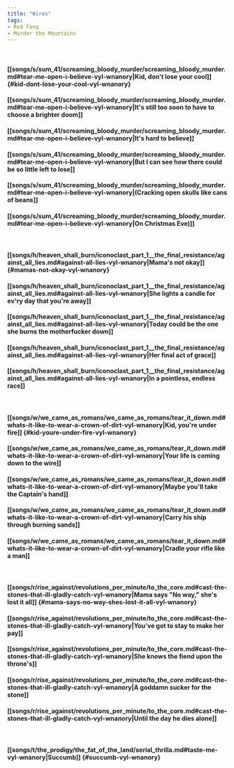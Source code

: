 ```yaml
---
title: "Wires"
tags:
- Red Fang
- Murder the Mountains
---
```

&nbsp;
#### [[songs/s/sum_41/screaming_bloody_murder/screaming_bloody_murder.md#tear-me-open-i-believe-vyl-wnanory|Kid, don't lose your cool]] {#kid-dont-lose-your-cool-vyl-wnanory}
#### [[songs/s/sum_41/screaming_bloody_murder/screaming_bloody_murder.md#tear-me-open-i-believe-vyl-wnanory|It's still too soon to have to choose a brighter doom]]
#### [[songs/s/sum_41/screaming_bloody_murder/screaming_bloody_murder.md#tear-me-open-i-believe-vyl-wnanory|It's hard to believe]]
#### [[songs/s/sum_41/screaming_bloody_murder/screaming_bloody_murder.md#tear-me-open-i-believe-vyl-wnanory|But I can see how there could be so little left to lose]]
#### [[songs/s/sum_41/screaming_bloody_murder/screaming_bloody_murder.md#tear-me-open-i-believe-vyl-wnanory|(Cracking open skulls like cans of beans]]
#### [[songs/s/sum_41/screaming_bloody_murder/screaming_bloody_murder.md#tear-me-open-i-believe-vyl-wnanory|On Christmas Eve)]]
&nbsp;
#### [[songs/h/heaven_shall_burn/iconoclast_part_1__the_final_resistance/against_all_lies.md#against-all-lies-vyl-wnanory|Mama's not okay]] {#mamas-not-okay-vyl-wnanory}
#### [[songs/h/heaven_shall_burn/iconoclast_part_1__the_final_resistance/against_all_lies.md#against-all-lies-vyl-wnanory|She lights a candle for ev'ry day that you're away]]
#### [[songs/h/heaven_shall_burn/iconoclast_part_1__the_final_resistance/against_all_lies.md#against-all-lies-vyl-wnanory|Today could be the one she burns the motherfucker down]]
#### [[songs/h/heaven_shall_burn/iconoclast_part_1__the_final_resistance/against_all_lies.md#against-all-lies-vyl-wnanory|Her final act of grace]]
#### [[songs/h/heaven_shall_burn/iconoclast_part_1__the_final_resistance/against_all_lies.md#against-all-lies-vyl-wnanory|In a pointless, endless race]]
&nbsp;
#### [[songs/w/we_came_as_romans/we_came_as_romans/tear_it_down.md#whats-it-like-to-wear-a-crown-of-dirt-vyl-wnanory|Kid, you're under fire]] {#kid-youre-under-fire-vyl-wnanory}
#### [[songs/w/we_came_as_romans/we_came_as_romans/tear_it_down.md#whats-it-like-to-wear-a-crown-of-dirt-vyl-wnanory|Your life is coming down to the wire]]
#### [[songs/w/we_came_as_romans/we_came_as_romans/tear_it_down.md#whats-it-like-to-wear-a-crown-of-dirt-vyl-wnanory|Maybe you'll take the Captain's hand]]
#### [[songs/w/we_came_as_romans/we_came_as_romans/tear_it_down.md#whats-it-like-to-wear-a-crown-of-dirt-vyl-wnanory|Carry his ship through burning sands]]
#### [[songs/w/we_came_as_romans/we_came_as_romans/tear_it_down.md#whats-it-like-to-wear-a-crown-of-dirt-vyl-wnanory|Cradle your rifle like a man]]
&nbsp;
#### [[songs/r/rise_against/revolutions_per_minute/to_the_core.md#cast-the-stones-that-ill-gladly-catch-vyl-wnanory|Mama says "No way," she's lost it all]] {#mama-says-no-way-shes-lost-it-all-vyl-wnanory}
#### [[songs/r/rise_against/revolutions_per_minute/to_the_core.md#cast-the-stones-that-ill-gladly-catch-vyl-wnanory|You've got to stay to make her pay]]
#### [[songs/r/rise_against/revolutions_per_minute/to_the_core.md#cast-the-stones-that-ill-gladly-catch-vyl-wnanory|She knows the fiend upon the throne's]]
#### [[songs/r/rise_against/revolutions_per_minute/to_the_core.md#cast-the-stones-that-ill-gladly-catch-vyl-wnanory|A goddamn sucker for the stone]]
#### [[songs/r/rise_against/revolutions_per_minute/to_the_core.md#cast-the-stones-that-ill-gladly-catch-vyl-wnanory|Until the day he dies alone]]
&nbsp;
#### [[songs/t/the_prodigy/the_fat_of_the_land/serial_thrilla.md#taste-me-vyl-wnanory|Succumb]] {#succumb-vyl-wnanory}
